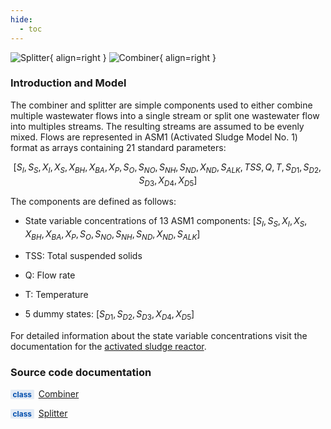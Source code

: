 ```yaml
---
hide:
  - toc
---
```


![Splitter](../../../assets/icons/bsm2python/splitter.svg){ align=right }
![Combiner](../../../assets/icons/bsm2python/combiner.svg){ align=right }

### Introduction and Model

The combiner and splitter are simple components used to either combine multiple wastewater flows into a single stream or split one wastewater flow into multiples streams. The resulting streams are assumed to be evenly mixed. Flows are represented in ASM1 (Activated Sludge Model No. 1) format as arrays containing 21 standard parameters:

$$
\left[S_I, S_S, X_I, X_S, X_{BH}, X_{BA}, X_P, S_O, S_{NO}, S_{NH}, S_{ND}, X_{ND}, S_{ALK}, TSS, Q, T, S_{D1}, S_{D2}, S_{D3}, X_{D4}, X_{D5}\right]
$$

The components are defined as follows:

- State variable concentrations of 13 ASM1 components: $[S_I, S_S, X_I, X_S, X_{BH}, X_{BA}, X_P, S_O, S_{NO}, S_{NH}, S_{ND}, X_{ND}, S_{ALK}]$

- TSS: Total suspended solids

- Q: Flow rate

- T: Temperature

- 5 dummy states: $[S_{D1}, S_{D2}, S_{D3}, X_{D4}, X_{D5}]$

For detailed information about the state variable concentrations visit the documentation for the [activated sludge reactor](../activated_sludge_reactor).


### Source code documentation

<span style=
  "color: #0550ae;
  font-weight: bold;
  font-size: .85em;
  background-color: #0550ae1a;
  padding: 0 .3em;
  border-radius: .1rem;
  margin-right: 0.2rem;">
class</span> [Combiner](/reference/bsm2_python/bsm2/helpers_bsm2/#bsm2_python.bsm2.helpers_bsm2.Combiner)

<span style=
  "color: #0550ae;
  font-weight: bold;
  font-size: .85em;
  background-color: #0550ae1a;
  padding: 0 .3em;
  border-radius: .1rem;
  margin-right: 0.2rem;">
class</span> [Splitter](/reference/bsm2_python/bsm2/helpers_bsm2/#bsm2_python.bsm2.helpers_bsm2.Splitter)
